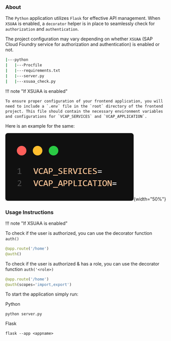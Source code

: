 ### About

The `Python` application utilizes `Flask` for effective API management. When `XSUAA` is enabled, a `decorator` helper is in place to seamlessly check for `authorization` and `authentication`.

The project configuration may vary depending on whether `XSUAA` (SAP Cloud Foundry service for authorization and authentication) is enabled or not.

```bash
|---python
|   |---Procfile
|   |---requirements.txt
|   |---server.py
|   |---xsuaa_check.py
```

!!! note "If XSUAA is enabled"

    To ensure proper configuration of your frontend application, you will need to include a `.env` file in the `root` directory of the frontend project. This file should contain the necessary environment variables and configurations for `VCAP_SERVICES` and `VCAP_APPLICATION`.

Here is an example for the same:

![UI5](../../../assets/env.png){width="50%"}


### Usage Instructions

!!! note "If XSUAA is enabled"    

To check if the user is authorized, you can use the decorator function `auth()`

```py
@app.route('/home')
@auth()
```

To check if the user is authorized & has a role, you can use the decorator function `auth('<role>)`

```py
@app.route('/home')
@auth(scopes='import,export')
```

To start the application simply run:

Python
```console
python server.py
```

Flask
```console
flask --app <appname>
```